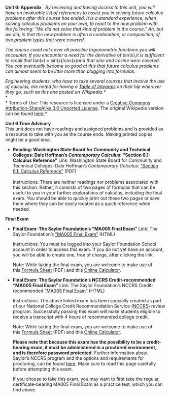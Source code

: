 **Unit 6: Appendix** <span id="6"></span> 
*By reviewing and having access to this unit, you will have an
invaluable list of references to assist you in solving future calculus
problems after this course has ended. It is a standard experience, when
solving calculus problems on your own, to react to the new problem with
the following: “We did not solve that kind of problem in the course.”
Ah, but we did, in that the new problem is often a combination, or
composition, of two problem types that were covered.*  
  
 *The course could not cover all possible trigonometric functions you
will encounter. If you encounter a need for the derivative of*
tan(x),*it is sufficient to recall that* tan(x) = sin(x)/cos(x)*and that
sine and cosine were covered. You can eventually become so good at this
that future calculus problems can almost seem to be little more than
plugging into formulas.*  
  
 *Engineering students, who have to take several courses that involve
the use of calculus, are noted for having a [Table of
Integrals](http://en.wikipedia.org/wiki/Table_of_integrals) on their hip
wherever they go, such as this one posted on Wikipedia.\**  
 *   
 \* Terms of Use: This resource is licensed under a [Creative Commons
Attribution-ShareAlike 3.0 Unported
License](http://creativecommons.org/licenses/by-sa/3.0/). The original
Wikipedia version can be found
[here](http://en.wikipedia.org/wiki/Table_of_integrals).*

**Unit 6 Time Advisory**  
This unit does not have readings and assigned problems and is provided
as a resource to take with you as the course ends. Making printed copies
might be a good idea. 

-   **Reading: Washington State Board for Community and Technical
    Colleges: Dale Hoffman’s *Contemporary Calculus*: “Section 6.1:
    Calculus Reference”**
    Link: Washington State Board for Community and Technical Colleges:
    Dale Hoffman’s *Contemporary Calculus*: [“Section 6.1: Calculus
    Reference”](http://www.saylor.org/site/wp-content/uploads/2012/12/MA005-6.1-Calculus-Reference.pdf) (PDF)  
        
     Instructions: There are neither readings nor problems associated
    with this section. Rather, it consists of two pages of formulas that
    can be useful to you in your further explorations of calculus,
    including the final exam. You should be able to quickly print out
    these two pages or save them where they can be easily located as a
    quick reference when needed.

**Final Exam** <span id="7"></span> 
-   **Final Exam: The Saylor Foundation’s “MA005 Final Exam”**
    Link: The Saylor Foundation’s [“MA005 Final
    Exam”](http://school.saylor.org/mod/quiz/view.php?id=1615) (HTML)  
      
     Instructions: You must be logged into your Saylor Foundation School
    account in order to access this exam. If you do not yet have an
    account, you will be able to create one, free of charge, after
    clicking the link.  
      
     Note: While taking the final exam, you are welcome to make use of
    this [Formula
    Sheet](http://www.saylor.org/site/wp-content/uploads/2014/07/MA005-Final-Exam-Formula-Sheet.pdf) (PDF)
    and this [Online
    Calculator](http://easycalculation.com/embedded_basic-scientific-calculator.php).

-   **Final Exam: The Saylor Foundation’s NCCRS Credit-recommended
    “MA005 Final Exam”**
    Link: The Saylor Foundation’s NCCRS Credit-recommended [“MA005 Final
    Exam”](http://school.saylor.org/mod/quiz/view.php?id=1453) (HTML)  
      
     Instructions: The above linked exam has been specially created as
    part of our National College Credit Recommendation Service
    ([NCCRS](http://www.nationalccrs.org/)) review program. Successfully
    passing this exam will make students eligible to receive a
    transcript with 4 hours of recommended college credit.  
      
     Note: While taking the final exam, you are welcome to make use of
    this [Formula
    Sheet](http://www.saylor.org/site/wp-content/uploads/2014/07/MA005-Final-Exam-Formula-Sheet.pdf) (PDF) and
    this [Online
    Calculator](http://easycalculation.com/embedded_basic-scientific-calculator.php).  
      
     **Please note that because this exam has the possibility to be a
    credit-bearing exam, it must be administered in a proctored
    environment, and is therefore password protected.** Further
    information about Saylor’s NCCRS program and the options and
    requirements for proctoring, can be
    found [here](http://www.saylor.org/student-credit-pathways/nccrs/).
    Make sure to read this page carefully before attempting this exam.  
      
     If you choose to take this exam, you may want to first take the
    regular, certificate-bearing MA005 Final Exam as a practice test,
    which you can find above.



